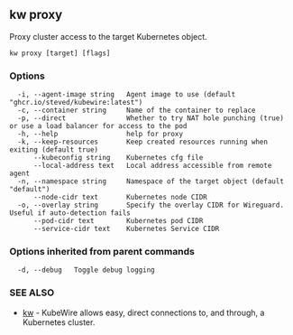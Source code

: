 ## kw proxy

Proxy cluster access to the target Kubernetes object.

```
kw proxy [target] [flags]
```

### Options

```
  -i, --agent-image string   Agent image to use (default "ghcr.io/steved/kubewire:latest")
  -c, --container string     Name of the container to replace
  -p, --direct               Whether to try NAT hole punching (true) or use a load balancer for access to the pod
  -h, --help                 help for proxy
  -k, --keep-resources       Keep created resources running when exiting (default true)
      --kubeconfig string    Kubernetes cfg file
      --local-address text   Local address accessible from remote agent
  -n, --namespace string     Namespace of the target object (default "default")
      --node-cidr text       Kubernetes node CIDR
  -o, --overlay string       Specify the overlay CIDR for Wireguard. Useful if auto-detection fails
      --pod-cidr text        Kubernetes pod CIDR
      --service-cidr text    Kubernetes Service CIDR
```

### Options inherited from parent commands

```
  -d, --debug   Toggle debug logging
```

### SEE ALSO

* [kw](kw.md)	 - KubeWire allows easy, direct connections to, and through, a Kubernetes cluster.

